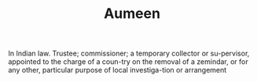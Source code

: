 ---
title: Aumeen
letter: A
permalink: "/definitions/aumeen.html"
body: In Indian law. Trustee; commissioner; a temporary collector or su-pervisor,
  appointed to the charge of a coun-try on the removal of a zemindar, or for any other,
  particular purpose of local investiga-tion or arrangement
published_at: '2018-07-07'
layout: post
---